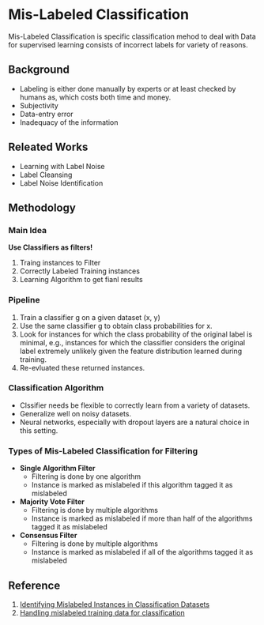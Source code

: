 # Mis-Labeled Classification

Mis-Labeled Classification is specific classification mehod to deal with Data for supervised learning consists of incorrect labels for variety of reasons.
<br/>

## Background

* Labeling is either done manually by experts or at least checked by humans as, which costs both time and money.
* Subjectivity
* Data-entry error
* Inadequacy of the information

## Releated Works

* Learning with Label Noise
* Label Cleansing
* Label Noise Identification

## Methodology

### Main Idea

**Use Classifiers as filters!**

1. Traing instances to Filter
2. Correctly Labeled Training instances
3. Learning Algorithm to get fianl results

### Pipeline

1. Train a classifier g on a given dataset (x, y)
2. Use the same classifier g to obtain class probabilities for x.
3. Look for instances for which the class probability of the original label is minimal, e.g., instances for which the
classifier considers the original label extremely unlikely given
the feature distribution learned during training.
4. Re-evluated these returned instances.


### Classification Algorithm

* Clssifier needs be flexible to correctly learn from a variety of datasets.
* Generalize well on noisy datasets.
* Neural networks, especially with dropout layers are a natural choice in this setting.

### Types of Mis-Labeled Classification for Filtering
* **Single Algorithm Filter**
  * Filtering is done by one algorithm
  * Instance is marked as mislabeled if this algorithm tagged it as mislabeled
* **Majority Vote Filter**
  * Filtering is done by multiple algorithms
  * Instance is marked as mislabeled if more than half of the algorithms tagged it as mislabeled
* **Consensus Filter**
  * Filtering is done by multiple algorithms
  * Instance is marked as mislabeled if all of the algorithms tagged it as mislabeled

## Reference
1. [Identifying Mislabeled Instances in Classification Datasets](https://arxiv.org/pdf/1912.05283)
2. [Handling mislabeled training data for classification](https://longjp.github.io/statcomp/projects/mislabeled.pdf)
